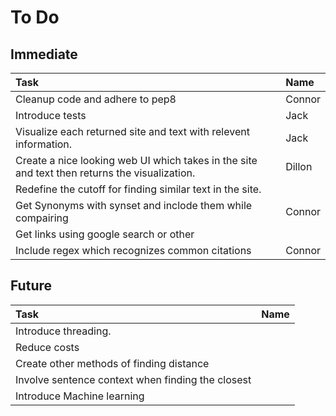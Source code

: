 # To Do

## Immediate

Task | Name
:----------- | :-------
Cleanup code and adhere to pep8 | Connor
Introduce tests | Jack
Visualize each returned site and text with relevent information. | Jack
Create a nice looking web UI which takes in the site and text then returns the visualization. | Dillon
Redefine the cutoff for finding similar text in the site. | 
Get Synonyms with synset and inclode them while compairing | Connor
Get links using google search or other |
Include regex which recognizes common citations | Connor

## Future

Task | Name
:----------- | :-------
Introduce threading. | 
Reduce costs |
Create other methods of finding distance |
Involve sentence context when finding the closest |
Introduce Machine learning |